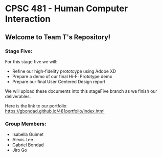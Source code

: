 # CPSC 481 - Human Computer Interaction
## Welcome to Team T's Repository!
### Stage Five:

For this stage five we will:
- Refine our high-fidelity prototoype using Adobe XD
- Prepare a demo of our final Hi-Fi Prototype demo
- Prepare our final User Centered Design report

We will upload these documents into this stageFive branch as we finish our deliverables.

Here is the link to our portfolio: https://gbondad.github.io/481portfolio/index.html

### Group Members:
- Isabella Guimet
- Alexis Lee
- Gabriel Bondad
- Jiro Go
